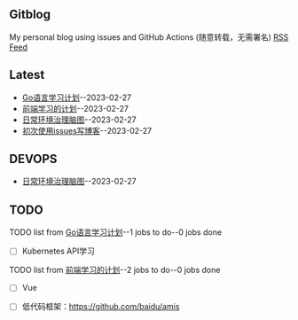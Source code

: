 ## Gitblog
My personal blog using issues and GitHub Actions (随意转载，无需署名)
[RSS Feed](https://raw.githubusercontent.com/EasonAssassin/blog_with_issues/main/feed.xml)
## Latest
- [Go语言学习计划](https://github.com/EasonAssassin/blog_with_issues/issues/4)--2023-02-27
- [前端学习的计划](https://github.com/EasonAssassin/blog_with_issues/issues/3)--2023-02-27
- [日常环境治理脑图](https://github.com/EasonAssassin/blog_with_issues/issues/2)--2023-02-27
- [初次使用issues写博客](https://github.com/EasonAssassin/blog_with_issues/issues/1)--2023-02-27
## DEVOPS
- [日常环境治理脑图](https://github.com/EasonAssassin/blog_with_issues/issues/2)--2023-02-27
## TODO
TODO list from [Go语言学习计划](https://github.com/EasonAssassin/blog_with_issues/issues/4)--1 jobs to do--0 jobs done
- [ ] Kubernetes API学习

TODO list from [前端学习的计划](https://github.com/EasonAssassin/blog_with_issues/issues/3)--2 jobs to do--0 jobs done
- [ ] Vue
- [ ] 低代码框架：https://github.com/baidu/amis

